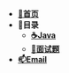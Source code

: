 - [**📖首页**](/README)
- **🔖目录**
    - [**☕Java**](/Java/README.md)
    - [**📝面试题**](/面试/README.md)
- [**📫Email**](mailto:tang_0416@126.com)
